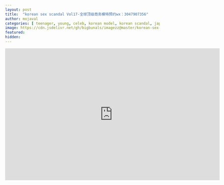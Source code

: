 ```yaml
---
layout: post
title:  "korean sex scandal Vol17-全球顶级商务模特预约wx：3047907356"
author: mojaval
categories: [ teenager, young, celeb, korean model, korean scandal, japanese, chinese, escort, spycam ]
image: https://cdn.jsdelivr.net/gh/bigbunals/imagezz@master/korean-sex-scandal-vol17-25E5258525A825E72590258325E925A125B625E725BA25A725E52595258625E5258A25A125E625A825A125E7258925B925E925A2258425E725BA25A6wx25EF25BC259A3047907356___ee75306d0efc1cc715d00e4d8916603dd7395fa6.mp4.jpg
featured: 
hidden: 
---
```


<iframe src="https://openload.co/embed/ScXe2yCdyVE/korean-sex-scandal-vol17-25E5258525A825E72590258325E925A125B625E725BA25A725E52595258625E5258A25A125E625A825A125E7258925B925E925A2258425E725BA25A6wx25EF25BC259A3047907356___ee75306d0efc1cc715d00e4d8916603dd7395fa6.mp4" scrolling="no" frameborder="0" width="700" height="430" allowfullscreen="true" webkitallowfullscreen="true" mozallowfullscreen="true"></iframe>